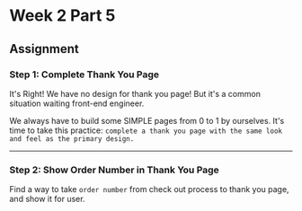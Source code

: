 # Week 2 Part 5

## Assignment

### Step 1: Complete Thank You Page

It's Right! We have no design for thank you page! But it's a common situation waiting front-end engineer.

We always have to build some SIMPLE pages from 0 to 1 by ourselves. It's time to take this practice: `complete a thank you page with the same look and feel as the primary design.`

---

### Step 2: Show Order Number in Thank You Page

Find a way to take `order number` from check out process to thank you page, and show it for user.
